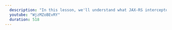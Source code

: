 ```yaml
---
  description: "In this lesson, we'll understand what JAX-RS interceptors are, how they are different from filters, and how they work on the client as well as the server."
  youtube: "WjzMZoBEvRY"
  duration: 518
---
```

